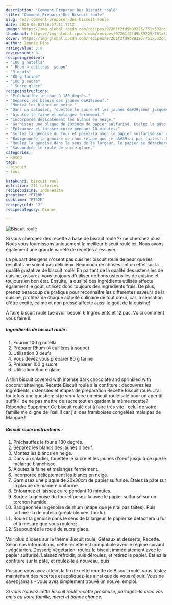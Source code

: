 ```yaml
---
description: "Comment Préparer Des Biscuit roulé"
title: "Comment Préparer Des Biscuit roulé"
slug: 4677-comment-preparer-des-biscuit-roule
date: 2020-06-03T16:57:11.771Z
image: https://img-global.cpcdn.com/recipes/97261f2fd9b89225/751x532cq70/biscuit-roule-photo-principale-de-la-recette.jpg
thumbnail: https://img-global.cpcdn.com/recipes/97261f2fd9b89225/751x532cq70/biscuit-roule-photo-principale-de-la-recette.jpg
cover: https://img-global.cpcdn.com/recipes/97261f2fd9b89225/751x532cq70/biscuit-roule-photo-principale-de-la-recette.jpg
author: Jennie Rios
ratingvalue: 3.8
reviewcount: 8
recipeingredient:
- "100 g nutella"
- " Rhum 4 cuillres  soupe"
- "3 oeufs"
- "80 g farine"
- "100 g sucre"
- " Sucre glace"
recipeinstructions:
- "Préchauffez le four à 180 degrés."
- "Séparez les blancs des jaunes d&#39;oeuf."
- "Montez les blancs en neige."
- "Dans un saladier, fouettée le sucre et les jaunes d&#39;oeuf jusqu&#39;à ce que le mélange blanchisse."
- "Ajoutez la faine et mélangez fermement."
- "Incorporée délicatement les blancs en neige."
- "Garnissez une plaque de 20x30cm de papier sulfurisé. Étalez la pâte sur la plaque de manière uniforme."
- "Enfournez et laissez cuire pendant 10 minutes."
- "Sortez la génoise du four et posez-la avec le papier sulfurisé sur un torchon humide."
- "Badigeonnée la génoise de rhum (étape que je n&#39;ai pas faites). Puis tartinez-la de nutella (préalablement fondu)."
- "Roulez la génoise dans le sens de la largeur, le papier se détachera u fur et à mesure que vous roulerez."
- "Saupoudrée le roulé de sucre glace."
categories:
- Resep
tags:
- biscuit
- roul

katakunci: biscuit roul 
nutrition: 211 calories
recipecuisine: Indonesian
preptime: "PT10M"
cooktime: "PT52M"
recipeyield: "2"
recipecategory: Dinner

---
```



![Biscuit roulé](https://img-global.cpcdn.com/recipes/97261f2fd9b89225/751x532cq70/biscuit-roule-photo-principale-de-la-recette.jpg)

Si vous cherchez des recette à base de biscuit roulé ?? ne cherchez plus! Nous vous fournissons uniquement le meilleur biscuit roulé ici. Nous avons également une grande variété de recettes à essayer.

La plupart des gens n'osent pas cuisiner biscuit roulé de peur que les résultats ne soient pas délicieux. Beaucoup de choses ont un effet sur la qualité gustative de biscuit roulé! En partant de la qualité des ustensiles de cuisine, assurez-vous toujours d'utiliser de bons ustensiles de cuisine et toujours en bon état. Ensuite, la qualité des ingrédients utilisés affecte également le goût, utilisez donc toujours des ingrédients frais. De plus, prenez beaucoup de pratique pour reconnaître les différentes saveurs de la cuisine, profitez de chaque activité culinaire de tout cœur, car la sensation d'être excité, calme et non pressé affecte aussi le goût de la cuisine!

<!--inarticleads1-->

À faire biscuit roulé tue avoir besoin 6 Ingrédients et 12 pas. Voici comment vous faire il.

##### Ingrédients de biscuit roulé :

1. Fournir 100 g nutella
1. Préparer  Rhum (4 cuillères à soupe)
1. Utilisation 3 oeufs
1. Vous devez vous préparer 80 g farine
1. Préparer 100 g sucre
1. Utilisation  Sucre glace


A thin biscuit covered with intense dark chocolate and sprinkled with coconut shavings. Recette Biscuit roulé à la confiture : découvrez les ingrédients, ustensiles et étapes de préparation Recette Biscuit roulé. J&#39;ai toutefois une question: si je veux faire un biscuit roulé salé pour un apéritif, suffit-il de ne pas mettre de sucre tout en gardant la même recette? Répondre Supprimer Ce biscuit roulé est à faire très vite ! celui de votre famille me cligne de l&#39;œil !! car j&#39;ai des framboises congelées mais pas de Mangue ! 

<!--inarticleads2-->

##### Biscuit roulé instructions :

1. Préchauffez le four à 180 degrés.
1. Séparez les blancs des jaunes d&#39;oeuf.
1. Montez les blancs en neige.
1. Dans un saladier, fouettée le sucre et les jaunes d&#39;oeuf jusqu&#39;à ce que le mélange blanchisse.
1. Ajoutez la faine et mélangez fermement.
1. Incorporée délicatement les blancs en neige.
1. Garnissez une plaque de 20x30cm de papier sulfurisé. Étalez la pâte sur la plaque de manière uniforme.
1. Enfournez et laissez cuire pendant 10 minutes.
1. Sortez la génoise du four et posez-la avec le papier sulfurisé sur un torchon humide.
1. Badigeonnée la génoise de rhum (étape que je n&#39;ai pas faites). Puis tartinez-la de nutella (préalablement fondu).
1. Roulez la génoise dans le sens de la largeur, le papier se détachera u fur et à mesure que vous roulerez.
1. Saupoudrée le roulé de sucre glace.


Voir plus d&#39;idées sur le thème Biscuit roulé, Gâteaux et desserts, Recette. Selon nos informations, cette recette est compatible avec le régime suivant : végétarien. Dessert; Végétarien. roulez le biscuit immédiatement avec le papier sulfurisé. Laissez refroidir, puis déroulez, et retirez le papier. Etalez la confiture sur la pâte, et roulez-le à nouveau, puis. 

<!--inarticleads1-->

<p>
Puisque vous avez atteint la fin de cette recette de Biscuit roulé, vous testez maintenant des recettes et appliquez-les ainsi que de vous réjouir. Vous ne savez jamais - vous avez simplement trouvé un nouvel emploi.
</p>

<p>
<i>Si vous trouvez cette Biscuit roulé recette précieuse, partagez-la avec vos amis ou votre famille, merci et bonne chance.</i>
</p>
